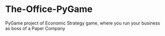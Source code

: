 # The-Office-PyGame
PyGame project of Economic Strategy game, where you run your business as boss of a Paper Company
